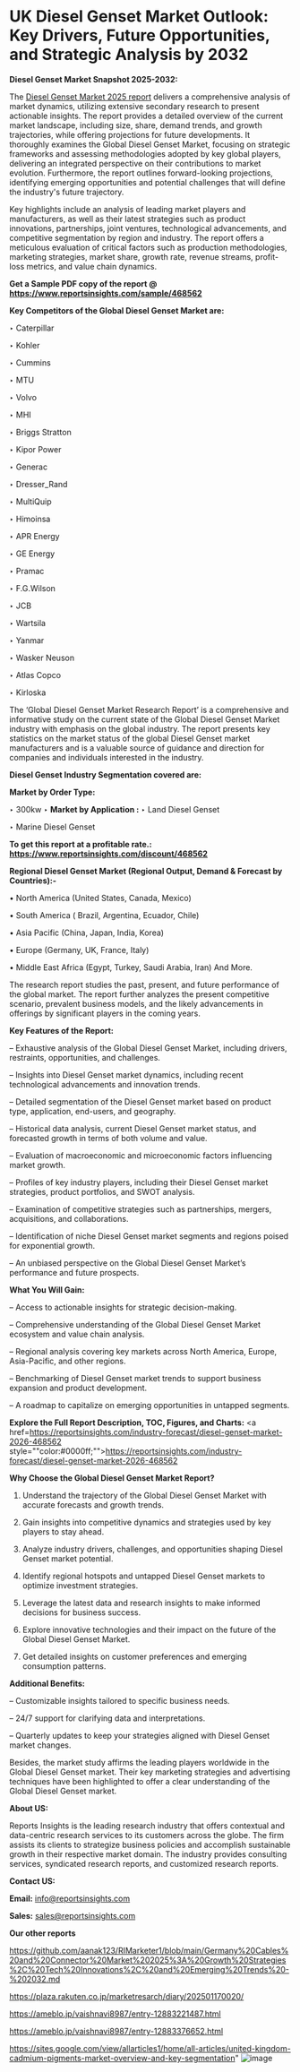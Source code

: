 # UK Diesel Genset Market Outlook: Key Drivers, Future Opportunities, and Strategic Analysis by 2032

<strong>Diesel Genset Market Snapshot 2025-2032:</strong>

The <a href=https://www.reportsinsights.com/sample/468562>Diesel Genset Market 2025 report</a> delivers a comprehensive analysis of market dynamics, utilizing extensive secondary research to present actionable insights. The report provides a detailed overview of the current market landscape, including size, share, demand trends, and growth trajectories, while offering projections for future developments. It thoroughly examines the Global Diesel Genset Market, focusing on strategic frameworks and assessing methodologies adopted by key global players, delivering an integrated perspective on their contributions to market evolution. Furthermore, the report outlines forward-looking projections, identifying emerging opportunities and potential challenges that will define the industry's future trajectory.

Key highlights include an analysis of leading market players and manufacturers, as well as their latest strategies such as product innovations, partnerships, joint ventures, technological advancements, and competitive segmentation by region and industry. The report offers a meticulous evaluation of critical factors such as production methodologies, marketing strategies, market share, growth rate, revenue streams, profit-loss metrics, and value chain dynamics.

<strong>Get a Sample PDF copy of the report @ <a href=https://www.reportsinsights.com/sample/468562 style=color:#0000ff;>https://www.reportsinsights.com/sample/468562</a></strong>

<strong>Key Competitors of the Global Diesel Genset Market are:</strong>

‣ Caterpillar

‣ Kohler

‣ Cummins

‣ MTU

‣ Volvo

‣ MHI

‣ Briggs Stratton

‣ Kipor Power

‣ Generac

‣ Dresser_Rand

‣ MultiQuip

‣ Himoinsa

‣ APR Energy

‣ GE Energy

‣ Pramac

‣ F.G.Wilson

‣ JCB

‣ Wartsila

‣ Yanmar

‣ Wasker Neuson

‣ Atlas Copco

‣ Kirloska

The ‘Global Diesel Genset Market Research Report’ is a comprehensive and informative study on the current state of the Global Diesel Genset Market industry with emphasis on the global industry. The report presents key statistics on the market status of the global Diesel Genset market manufacturers and is a valuable source of guidance and direction for companies and individuals interested in the industry.

<strong>Diesel Genset Industry Segmentation covered are:</strong>

<strong>Market by Order Type: </strong>

‣ 300kw
‣ 
<strong>Market by Application :</strong>
‣ Land Diesel Genset

‣ Marine Diesel Genset

<strong>To get this report at a profitable rate.: <a href=https://www.reportsinsights.com/discount/468562 style=color:#0000ff;>https://www.reportsinsights.com/discount/468562</a></strong>

<strong>Regional Diesel Genset Market (Regional Output, Demand &amp; Forecast by Countries):-</strong>

• North America (United States, Canada, Mexico)

• South America ( Brazil, Argentina, Ecuador, Chile)

• Asia Pacific (China, Japan, India, Korea)

• Europe (Germany, UK, France, Italy)

• Middle East Africa (Egypt, Turkey, Saudi Arabia, Iran) And More.

The research report studies the past, present, and future performance of the global market. The report further analyzes the present competitive scenario, prevalent business models, and the likely advancements in offerings by significant players in the coming years.

<strong>Key Features of the Report:</strong>

– Exhaustive analysis of the Global Diesel Genset Market, including drivers, restraints, opportunities, and challenges.

– Insights into Diesel Genset market dynamics, including recent technological advancements and innovation trends.

– Detailed segmentation of the Diesel Genset market based on product type, application, end-users, and geography.

– Historical data analysis, current Diesel Genset market status, and forecasted growth in terms of both volume and value.

– Evaluation of macroeconomic and microeconomic factors influencing market growth.

– Profiles of key industry players, including their Diesel Genset market strategies, product portfolios, and SWOT analysis.

– Examination of competitive strategies such as partnerships, mergers, acquisitions, and collaborations.

– Identification of niche Diesel Genset market segments and regions poised for exponential growth.

– An unbiased perspective on the Global Diesel Genset Market’s performance and future prospects.

<strong>What You Will Gain:</strong>

– Access to actionable insights for strategic decision-making.

– Comprehensive understanding of the Global Diesel Genset Market ecosystem and value chain analysis.

– Regional analysis covering key markets across North America, Europe, Asia-Pacific, and other regions.

– Benchmarking of Diesel Genset market trends to support business expansion and product development.

– A roadmap to capitalize on emerging opportunities in untapped segments.

<strong>Explore the Full Report Description, TOC, Figures, and Charts:</strong>
<a href=https://reportsinsights.com/industry-forecast/diesel-genset-market-2026-468562 style=""color:#0000ff;"">https://reportsinsights.com/industry-forecast/diesel-genset-market-2026-468562</a>

<strong>Why Choose the Global Diesel Genset Market Report?</strong>

1. Understand the trajectory of the Global Diesel Genset Market with accurate forecasts and growth trends.

2. Gain insights into competitive dynamics and strategies used by key players to stay ahead.

3. Analyze industry drivers, challenges, and opportunities shaping Diesel Genset market potential.

4. Identify regional hotspots and untapped Diesel Genset markets to optimize investment strategies.

5. Leverage the latest data and research insights to make informed decisions for business success.

6. Explore innovative technologies and their impact on the future of the Global Diesel Genset Market.

7. Get detailed insights on customer preferences and emerging consumption patterns.

<strong>Additional Benefits:</strong>

– Customizable insights tailored to specific business needs.

– 24/7 support for clarifying data and interpretations.

– Quarterly updates to keep your strategies aligned with Diesel Genset market changes.

Besides, the market study affirms the leading players worldwide in the Global Diesel Genset market. Their key marketing strategies and advertising techniques have been highlighted to offer a clear understanding of the Global Diesel Genset market.

<strong><strong>About US</strong>:</strong>

Reports Insights is the leading research industry that offers contextual and data-centric research services to its customers across the globe. The firm assists its clients to strategize business policies and accomplish sustainable growth in their respective market domain. The industry provides consulting services, syndicated research reports, and customized research reports.

<strong>Contact US:</strong>

<p class=><b>Email:</b> <a href=mailto:info@reportsinsights.com>info@reportsinsights.com</a></p>
<p class=><b>Sales:</b> <a href=mailto:sales@reportsinsights.com>sales@reportsinsights.com</a></p>

<strong>Our other reports</strong>

<a href=https://github.com/aanak123/RIMarketer1/blob/main/Germany%20Cables%20and%20Connector%20Market%202025%3A%20Growth%20Strategies%2C%20Tech%20Innovations%2C%20and%20Emerging%20Trends%20-%202032.md>https://github.com/aanak123/RIMarketer1/blob/main/Germany%20Cables%20and%20Connector%20Market%202025%3A%20Growth%20Strategies%2C%20Tech%20Innovations%2C%20and%20Emerging%20Trends%20-%202032.md</a>

<a href=https://plaza.rakuten.co.jp/marketresarch/diary/202501170020/>https://plaza.rakuten.co.jp/marketresarch/diary/202501170020/</a>

<a href=https://ameblo.jp/vaishnavi8987/entry-12883221487.html>https://ameblo.jp/vaishnavi8987/entry-12883221487.html</a>

<a href=https://ameblo.jp/vaishnavi8987/entry-12883376652.html>https://ameblo.jp/vaishnavi8987/entry-12883376652.html</a>

<a href=https://sites.google.com/view/allarticles1/home/all-articles/united-kingdom-cadmium-pigments-market-overview-and-key-segmentation>https://sites.google.com/view/allarticles1/home/all-articles/united-kingdom-cadmium-pigments-market-overview-and-key-segmentation</a>"
![image](https://github.com/user-attachments/assets/9b8d8755-dbae-47f2-97e8-518588cb6afe)

